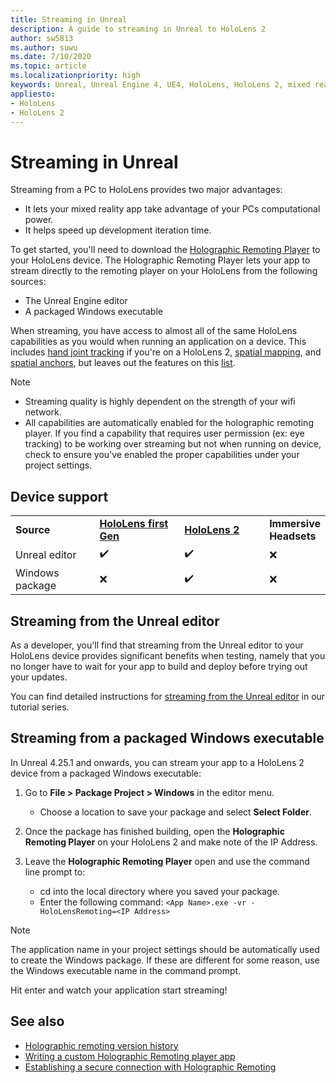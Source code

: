 ```yaml
---
title: Streaming in Unreal
description: A guide to streaming in Unreal to HoloLens 2
author: sw5813
ms.author: suwu
ms.date: 7/10/2020
ms.topic: article
ms.localizationpriority: high
keywords: Unreal, Unreal Engine 4, UE4, HoloLens, HoloLens 2, mixed reality, streaming, PC, holographic app remoting, holographic remoting player, documentation, mixed reality headset, windows mixed reality headset, virtual reality headset
appliesto:
- HoloLens 
- HoloLens 2
---
```



# Streaming in Unreal

Streaming from a PC to HoloLens provides two major advantages: 
* It lets your mixed reality app take advantage of your PCs computational power. 
* It helps speed up development iteration time. 

To get started, you'll need to download the [Holographic Remoting Player](../platform-capabilities-and-apis/holographic-remoting-player.md) to your HoloLens device. The Holographic Remoting Player lets your app to stream  directly to the remoting player on your HoloLens from the following sources:

* The Unreal Engine editor
* A packaged Windows executable 

When streaming, you have access to almost all of the same HoloLens capabilities as you would when running an application on a device. This includes [hand joint tracking](unreal-hand-tracking.md) if you're on a HoloLens 2, [spatial mapping](unreal-spatial-mapping.md), and [spatial anchors](unreal-spatial-anchors.md), but leaves out the features on this [list](../platform-capabilities-and-apis/holographic-remoting-troubleshooting.md). 

> [!NOTE]
> * Streaming quality is highly dependent on the strength of your wifi network.
> * All capabilities are automatically enabled for the holographic remoting player. If you find a capability that requires user permission (ex: eye tracking) to be working over streaming but not when running on device, check to ensure you've enabled the proper capabilities under your project settings.

## Device support

<table>
    <colgroup>
    <col width="33%" />
    <col width="33%" />
    <col width="33%" />
    </colgroup>
    <tr>
        <td><strong>Source</strong></td>
        <td><a href="https://docs.microsoft.com/hololens/hololens1-hardware"><strong>HoloLens first Gen</strong></a></td>
        <td><a href="https://www.microsoft.com/hololens/hardware"><strong>HoloLens 2</strong></a></td>
        <td><strong>Immersive Headsets</strong></td>
    </tr>
     <tr>
        <td>Unreal editor</td>
        <td>✔️</td>
        <td>✔️</td>
        <td>❌</td>
    </tr>
    <tr>
        <td>Windows package</td>
        <td>❌</td>
        <td>✔️</td>
        <td>❌</td>
    </tr>

</table>

## Streaming from the Unreal editor

As a developer, you'll find that streaming from the Unreal editor to your HoloLens device provides significant benefits when testing, namely that you no longer have to wait for your app to build and deploy before trying out your updates.

You can find detailed instructions for [streaming from the Unreal editor](tutorials/unreal-uxt-ch6.md#device-only-streaming) in our tutorial series.

## Streaming from a packaged Windows executable

In Unreal 4.25.1 and onwards, you can stream your app to a HoloLens 2 device from a packaged Windows executable: 

1. Go to **File > Package Project > Windows** in the editor menu. 
    * Choose a location to save your package and select **Select Folder**.

2. Once the package has finished building, open the **Holographic Remoting Player** on your HoloLens 2 and make note of the IP Address. 
3. Leave the **Holographic Remoting Player** open and use the command line prompt to: 
    * cd into the local directory where you saved your package.
    * Enter the following command: ```<App Name>.exe -vr -HoloLensRemoting=<IP Address>```

> [!NOTE]
> The application name in your project settings should be automatically used to create the Windows package. If these are different for some reason, use the Windows executable name in the command prompt.

Hit enter and watch your application start streaming!

## See also

* [Holographic remoting version history](../platform-capabilities-and-apis/holographic-remoting-version-history.md)
* [Writing a custom Holographic Remoting player app](../platform-capabilities-and-apis/holographic-remoting-create-player.md)
* [Establishing a secure connection with Holographic Remoting](../platform-capabilities-and-apis/holographic-remoting-secure-connection.md)
